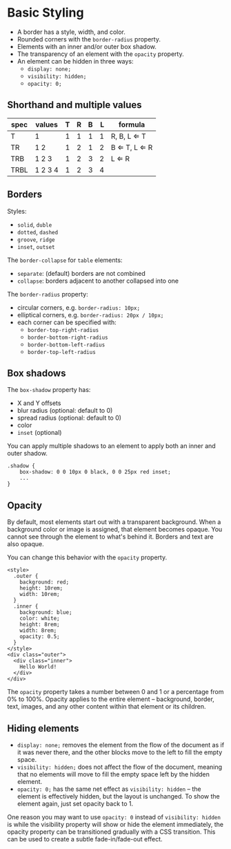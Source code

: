 # Basic Styling

- A border has a style, width, and color.
- Rounded corners with the `border-radius` property.
- Elements with an inner and/or outer box shadow.
- The transparency of an element with the `opacity` property.
- An element can be hidden in three ways:
  - `display: none;`
  - `visibility: hidden;`
  - `opacity: 0;`

## Shorthand and multiple values

| spec  | values    | T | R | B | L | formula
|-------|-----------|--:|--:|--:|--:|---------
| T     | 1         | 1 | 1 | 1 | 1 | R, B, L ⇐ T
| TR    | 1 2       | 1 | 2 | 1 | 2 | B ⇐ T, L ⇐ R
| TRB   | 1 2 3     | 1 | 2 | 3 | 2 | L ⇐ R
| TRBL  | 1 2 3 4   | 1 | 2 | 3 | 4 |

## Borders

Styles:
- `solid`, `duble`
- `dotted`, `dashed`
- `groove`, `ridge`
- `inset`, `outset`

The `border-collapse` for `table` elements:
- `separate`: (default) borders are not combined
- `collapse`: borders adjacent to another collapsed into one

The `border-radius` property:
- circular corners, e.g. `border-radius: 10px;`
- elliptical corners, e.g. `border-radius: 20px / 10px;`
- each corner can be specified with:
  - `border-top-right-radius`
  - `border-bottom-right-radius`
  - `border-bottom-left-radius`
  - `border-top-left-radius`

## Box shadows

The `box-shadow` property has:
- X and Y offsets
- blur radius (optional: default to 0)
- spread radius (optional: default to 0)
- color
- `inset` (optional)

You can apply multiple shadows to an element to apply both an inner and outer shadow.

```
.shadow {
    box-shadow: 0 0 10px 0 black, 0 0 25px red inset;
    ...
}
```

## Opacity

By default, most elements start out with a transparent background. When a background color or image is assigned, that element becomes opaque. You cannot see through the element to what's behind it. Borders and text are also opaque.

You can change this behavior with the `opacity` property.

```
<style>
  .outer {
    background: red;
    height: 10rem;
    width: 10rem;
  }
  .inner {
    background: blue;
    color: white;
    height: 8rem;
    width: 8rem;
    opacity: 0.5;
  }
</style>
<div class="outer">
  <div class="inner">
    Hello World!
  </div>
</div>
```

The `opacity` property takes a number between 0 and 1 or a percentage from 0% to 100%. Opacity applies to the entire element – background, border, text, images, and any other content within that element or its children.

## Hiding elements

- `display: none;` removes the element from the flow of the document as if it was never there, and the other blocks move to the left to fill the empty space.
- `visibility: hidden;` does not affect the flow of the document, meaning that no elements will move to fill the empty space left by the hidden element.
- `opacity: 0;` has the same net effect as `visibility: hidden` – the element is effectively hidden, but the layout is unchanged. To show the element again, just set opacity back to 1.

One reason you may want to use `opacity: 0` instead of `visibility: hidden` is while the visibility property will show or hide the element immediately, the opacity property can be transitioned gradually with a CSS transition. This can be used to create a subtle fade-in/fade-out effect.
